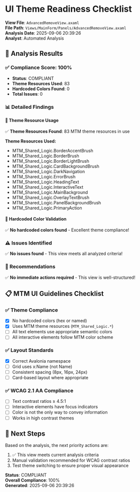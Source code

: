 # UI Theme Readiness Checklist

**View File**: `AdvancedRemoveView.axaml`  
**File Path**: `Views/MainForm/Panels/AdvancedRemoveView.axaml`  
**Analysis Date**: 2025-09-06 20:39:26  
**Analyst**: Automated Analysis  

## 🎯 Analysis Results

### ✅ Compliance Score: 100%
- **Status**: COMPLIANT
- **Theme Resources Used**: 83
- **Hardcoded Colors Found**: 0
- **Total Issues**: 0

### 📊 Detailed Findings

#### 🎨 Theme Resource Usage
✅ **Theme Resources Found**: 83 MTM theme resources in use

**Theme Resources Used:**
- MTM_Shared_Logic.BorderAccentBrush
- MTM_Shared_Logic.BorderBrush
- MTM_Shared_Logic.BorderLightBrush
- MTM_Shared_Logic.CardBackgroundBrush
- MTM_Shared_Logic.DarkNavigation
- MTM_Shared_Logic.ErrorBrush
- MTM_Shared_Logic.HeadingText
- MTM_Shared_Logic.InteractiveText
- MTM_Shared_Logic.MainBackground
- MTM_Shared_Logic.OverlayTextBrush
- MTM_Shared_Logic.PanelBackgroundBrush
- MTM_Shared_Logic.PrimaryAction

#### 🚫 Hardcoded Color Validation
✅ **No hardcoded colors found** - Excellent theme compliance!

### ⚠️ Issues Identified
✅ **No issues found** - This view meets all analyzed criteria!

### 🔧 Recommendations
✅ **No immediate actions required** - This view is well-structured!

## 📋 MTM UI Guidelines Checklist

### ✅ Theme Compliance
- [x] No hardcoded colors (hex or named)
- [x] Uses MTM theme resources (`MTM_Shared_Logic.*`)
- [ ] All text elements use appropriate semantic colors
- [ ] All interactive elements follow MTM color scheme

### ✅ Layout Standards  
- [x] Correct Avalonia namespace
- [ ] Grid uses x:Name (not Name)
- [ ] Consistent spacing (8px, 16px, 24px)
- [ ] Card-based layout where appropriate

### ✅ WCAG 2.1 AA Compliance
- [ ] Text contrast ratios ≥ 4.5:1
- [ ] Interactive elements have focus indicators  
- [ ] Color is not the only way to convey information
- [ ] Works in high contrast themes

## 🎯 Next Steps

Based on the analysis, the next priority actions are:

1. ✅ This view meets current analysis criteria
2. Manual validation recommended for WCAG contrast ratios
3. Test theme switching to ensure proper visual appearance

**Status**: COMPLIANT  
**Overall Compliance**: 100%  
**Generated**: 2025-09-06 20:39:26

